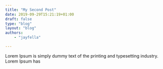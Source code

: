 ```yaml
---
title: "My Second Post"
date: 2019-09-29T15:21:19+01:00
draft: false
type: "blog"
layout: "blog"
authors:
    - "jayfella"

---
```


Lorem Ipsum is simply dummy text of the printing and typesetting industry. Lorem Ipsum has 

